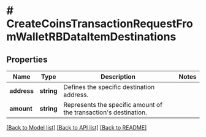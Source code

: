 # # CreateCoinsTransactionRequestFromWalletRBDataItemDestinations

## Properties

Name | Type | Description | Notes
------------ | ------------- | ------------- | -------------
**address** | **string** | Defines the specific destination address. |
**amount** | **string** | Represents the specific amount of the transaction&#39;s destination. |

[[Back to Model list]](../../README.md#models) [[Back to API list]](../../README.md#endpoints) [[Back to README]](../../README.md)
